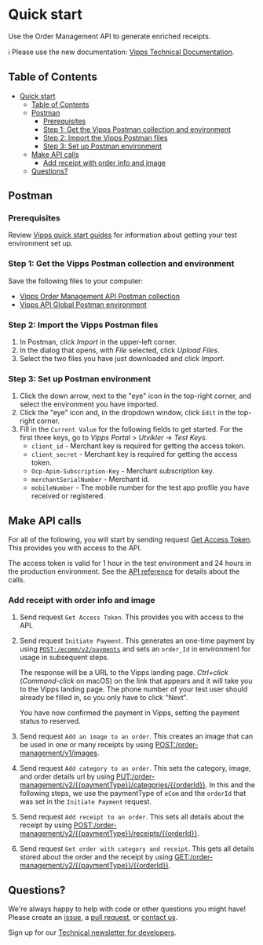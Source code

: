<!-- START_METADATA
---
title: Quick start
sidebar_position: 20
pagination_next: null
pagination_prev: null
---
END_METADATA -->

# Quick start

Use the Order Management API to generate enriched receipts.

<!-- START_COMMENT -->

ℹ️ Please use the new documentation:
[Vipps Technical Documentation](https://vippsas.github.io/vipps-developer-docs/).

## Table of Contents

* [Quick start](#quick-start)
  * [Table of Contents](#table-of-contents)
  * [Postman](#postman)
    * [Prerequisites](#prerequisites)
    * [Step 1: Get the Vipps Postman collection and environment](#step-1-get-the-vipps-postman-collection-and-environment)
    * [Step 2: Import the Vipps Postman files](#step-2-import-the-vipps-postman-files)
    * [Step 3: Set up Postman environment](#step-3-set-up-postman-environment)
  * [Make API calls](#make-api-calls)
    * [Add receipt with order info and image](#add-receipt-with-order-info-and-image)
  * [Questions?](#questions)

<!-- END_COMMENT -->

## Postman

### Prerequisites

Review
[Vipps quick start guides](https://vippsas.github.io/vipps-developer-docs/docs/vipps-developers/quick-start-guides)
for information about getting your test environment set up.

### Step 1: Get the Vipps Postman collection and environment

Save the following files to your computer:

* [Vipps Order Management API Postman collection](tools/vipps-order-management-api-postman-collection.json)
* [Vipps API Global Postman environment](https://raw.githubusercontent.com/vippsas/vipps-developers/master/tools/vipps-api-global-postman-environment.json)

### Step 2: Import the Vipps Postman files

1. In Postman, click *Import* in the upper-left corner.
1. In the dialog that opens, with *File* selected, click *Upload Files*.
1. Select the two files you have just downloaded and click *Import*.

### Step 3: Set up Postman environment

1. Click the down arrow, next to the "eye" icon in the top-right corner, and select the environment you have imported.
2. Click the "eye" icon and, in the dropdown window, click `Edit` in the top-right corner.
3. Fill in the `Current Value` for the following fields to get started. For the first three keys, go to *Vipps Portal* > *Utvikler* ->  *Test Keys*.
   * `client_id` - Merchant key is required for getting the access token.
   * `client_secret` - Merchant key is required for getting the access token.
   * `Ocp-Apim-Subscription-Key` - Merchant subscription key.
   * `merchantSerialNumber` - Merchant id.
   * `mobileNumber` - The mobile number for the test app profile you have received or registered.

## Make API calls

For all of the following, you will start by sending request [Get Access Token](https://vippsas.github.io/vipps-developer-docs/api/ecom#tag/Authorization-Service/operation/fetchAuthorizationTokenUsingPost).
This provides you with access to the API.

The access token is valid for 1 hour in the test environment
and 24 hours in the production environment.
See the
[API reference](https://vippsas.github.io/vipps-developer-docs/api/order-management)
for details about the calls.

### Add receipt with order info and image

1. Send request `Get Access Token`. This provides you with access to the API.

1. Send request `Initiate Payment`. This generates an one-time payment by using
   [`POST:/ecomm/v2/payments`](https://vippsas.github.io/vipps-developer-docs/api/ecom#tag/Vipps-eCom-API/operation/initiatePaymentV3UsingPOST)
    and sets an `order_Id` in environment for usage in subsequent steps.

   The response will be a URL to the Vipps landing page.
   *Ctrl+click* (*Command-click* on macOS) on the link that appears and it will take
   you to the Vipps landing page.
   The phone number of your test user should already be filled in, so you only have to click "Next".

   You have now confirmed the payment in Vipps, setting the payment status to reserved.

1. Send request `Add an image to an order`. This creates an image that can be used in one or many receipts by using
   [POST:/order-management/v1/images](https://vippsas.github.io/vipps-developer-docs/api/order-management#tag/Image/operation/postImage).

1. Send request `Add category to an order`. This sets the category, image, and order details url by using
   [PUT:/order-management/v2/{{paymentType}}/categories/{{orderId}}](https://vippsas.github.io/vipps-developer-docs/api/order-management#tag/Category/operation/putCategoryV2).
   In this and the following steps, we use the paymentType of `eCom` and the `orderId` that was set in the `Initiate Payment` request.

1. Send request `Add receipt to an order`. This sets all details about the receipt by using
   [POST:/order-management/v2/{{paymentType}}/receipts/{{orderId}}](https://vippsas.github.io/vipps-developer-docs/api/order-management#tag/Receipt/operation/postReceiptV2).

1. Send request `Get order with category and receipt`. This gets all details stored about the order and the receipt by using
   [GET:/order-management/v2/{{paymentType}}/{{orderId}}](https://vippsas.github.io/vipps-developer-docs/api/order-management#tag/Order/operation/getOrderV2).

## Questions?

We're always happy to help with code or other questions you might have!
Please create an [issue](https://github.com/vippsas/vipps-order-management-api/issues),
a [pull request](https://github.com/vippsas/vipps-order-management-api/pulls),
or [contact us](https://vippsas.github.io/vipps-developer-docs/docs/vipps-developers/contact).

Sign up for our [Technical newsletter for developers](https://vippsas.github.io/vipps-developer-docs/docs/vipps-developers/newsletters).
